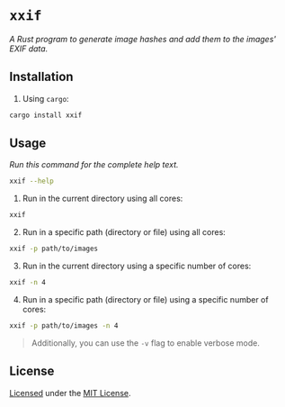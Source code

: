 # `xxif`

_A Rust program to generate image hashes and add them to the images' EXIF data._

## Installation

1. Using `cargo`:

```sh
cargo install xxif
```

## Usage

_Run this command for the complete help text._

```sh
xxif --help
```

1. Run in the current directory using all cores:

```sh
xxif
```

2. Run in a specific path (directory or file) using all cores:

```sh
xxif -p path/to/images
```

3. Run in the current directory using a specific number of cores:

```sh
xxif -n 4
```

4. Run in a specific path (directory or file) using a specific number of cores:

```sh
xxif -p path/to/images -n 4
```

> Additionally, you can use the `-v` flag to enable verbose mode.

## License

[Licensed](LICENSE "Click to open the license file") under the [MIT License](https://opensource.org/license/MIT "Click to view the license text").
